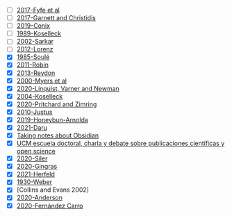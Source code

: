 
- [ ] [2017-Fyfe et al](2017-Fyfe%20et%20al.md)
- [ ] [2017-Garnett and Christidis](2017-Garnett%20and%20Christidis.md)
- [ ] [2019-Conix](2019-Conix.md)
- [ ] [1989-Koselleck](1989-Koselleck.md)
- [ ] [2002-Sarkar](2002-Sarkar.md)
- [ ] [2012-Lorenz](2012-Lorenz.md)
- [x] [1985-Soulé](1985-Soulé.md)
- [x] [2011-Robin](2011-Robin.md)
- [x] [2013-Reydon](2013-Reydon.md)
- [x] [2000-Myers et al](2000-Myers%20et%20al.md)
- [x] [2020-Linquist, Varner and Newman](2020-Linquist,%20Varner%20and%20Newman.md)
- [x] [2004-Koselleck](2004-Koselleck.md)
- [x] [2020-Pritchard and Zimring](2020-Pritchard%20and%20Zimring.md)
- [x] [2010-Justus](2010-Justus.md)
- [x] [2019-Honeybun-Arnolda](2019-Honeybun-Arnolda.md)
- [x] [2021-Daru](2021-Daru.md)
- [x] [Taking notes about Obsidian](Taking%20notes%20about%20Obsidian.md)
- [x] [UCM escuela doctoral, charla y debate sobre publicaciones científicas y open science](UCM%20escuela%20doctoral,%20charla%20y%20debate%20sobre%20publicaciones%20científicas%20y%20open%20science.md)
- [x] [2020-Siler](2020-Siler.md)
- [x] [2020-Gingras](2020-Gingras.md)
- [x] [2021-Herfeld](2021-Herfeld.md)
- [x] [1930-Weber](1930-Weber.md)
- [x] [Collins and Evans 2002]
- [x] [2020-Anderson](2020-Anderson.md)
- [x] [2020-Fernández Carro](2020-Fernández%20Carro.md)